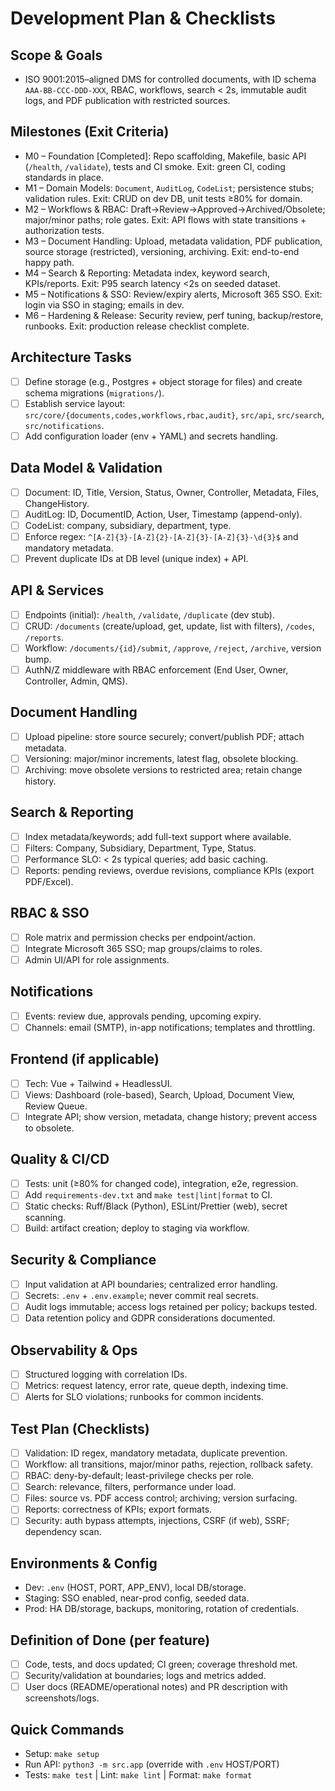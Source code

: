 # Development Plan & Checklists

## Scope & Goals
- ISO 9001:2015–aligned DMS for controlled documents, with ID schema `AAA-BB-CCC-DDD-XXX`, RBAC, workflows, search < 2s, immutable audit logs, and PDF publication with restricted sources.

## Milestones (Exit Criteria)
- M0 – Foundation [Completed]: Repo scaffolding, Makefile, basic API (`/health`, `/validate`), tests and CI smoke. Exit: green CI, coding standards in place.
- M1 – Domain Models: `Document`, `AuditLog`, `CodeList`; persistence stubs; validation rules. Exit: CRUD on dev DB, unit tests ≥80% for domain.
- M2 – Workflows & RBAC: Draft→Review→Approved→Archived/Obsolete; major/minor paths; role gates. Exit: API flows with state transitions + authorization tests.
- M3 – Document Handling: Upload, metadata validation, PDF publication, source storage (restricted), versioning, archiving. Exit: end-to-end happy path.
- M4 – Search & Reporting: Metadata index, keyword search, KPIs/reports. Exit: P95 search latency <2s on seeded dataset.
- M5 – Notifications & SSO: Review/expiry alerts, Microsoft 365 SSO. Exit: login via SSO in staging; emails in dev.
- M6 – Hardening & Release: Security review, perf tuning, backup/restore, runbooks. Exit: production release checklist complete.

## Architecture Tasks
- [ ] Define storage (e.g., Postgres + object storage for files) and create schema migrations (`migrations/`).
- [ ] Establish service layout: `src/core/{documents,codes,workflows,rbac,audit}`, `src/api`, `src/search`, `src/notifications`.
- [ ] Add configuration loader (env + YAML) and secrets handling.

## Data Model & Validation
- [ ] Document: ID, Title, Version, Status, Owner, Controller, Metadata, Files, ChangeHistory.
- [ ] AuditLog: ID, DocumentID, Action, User, Timestamp (append-only).
- [ ] CodeList: company, subsidiary, department, type.
- [ ] Enforce regex: `^[A-Z]{3}-[A-Z]{2}-[A-Z]{3}-[A-Z]{3}-\d{3}$` and mandatory metadata.
- [ ] Prevent duplicate IDs at DB level (unique index) + API.

## API & Services
- [ ] Endpoints (initial): `/health`, `/validate`, `/duplicate` (dev stub).
- [ ] CRUD: `/documents` (create/upload, get, update, list with filters), `/codes`, `/reports`.
- [ ] Workflow: `/documents/{id}/submit`, `/approve`, `/reject`, `/archive`, version bump.
- [ ] AuthN/Z middleware with RBAC enforcement (End User, Owner, Controller, Admin, QMS).

## Document Handling
- [ ] Upload pipeline: store source securely; convert/publish PDF; attach metadata.
- [ ] Versioning: major/minor increments, latest flag, obsolete blocking.
- [ ] Archiving: move obsolete versions to restricted area; retain change history.

## Search & Reporting
- [ ] Index metadata/keywords; add full-text support where available.
- [ ] Filters: Company, Subsidiary, Department, Type, Status.
- [ ] Performance SLO: < 2s typical queries; add basic caching.
- [ ] Reports: pending reviews, overdue revisions, compliance KPIs (export PDF/Excel).

## RBAC & SSO
- [ ] Role matrix and permission checks per endpoint/action.
- [ ] Integrate Microsoft 365 SSO; map groups/claims to roles.
- [ ] Admin UI/API for role assignments.

## Notifications
- [ ] Events: review due, approvals pending, upcoming expiry.
- [ ] Channels: email (SMTP), in-app notifications; templates and throttling.

## Frontend (if applicable)
- [ ] Tech: Vue + Tailwind + HeadlessUI.
- [ ] Views: Dashboard (role-based), Search, Upload, Document View, Review Queue.
- [ ] Integrate API; show version, metadata, change history; prevent access to obsolete.

## Quality & CI/CD
- [ ] Tests: unit (≥80% for changed code), integration, e2e, regression.
- [ ] Add `requirements-dev.txt` and `make test|lint|format` to CI.
- [ ] Static checks: Ruff/Black (Python), ESLint/Prettier (web), secret scanning.
- [ ] Build: artifact creation; deploy to staging via workflow.

## Security & Compliance
- [ ] Input validation at API boundaries; centralized error handling.
- [ ] Secrets: `.env` + `.env.example`; never commit real secrets.
- [ ] Audit logs immutable; access logs retained per policy; backups tested.
- [ ] Data retention policy and GDPR considerations documented.

## Observability & Ops
- [ ] Structured logging with correlation IDs.
- [ ] Metrics: request latency, error rate, queue depth, indexing time.
- [ ] Alerts for SLO violations; runbooks for common incidents.

## Test Plan (Checklists)
- [ ] Validation: ID regex, mandatory metadata, duplicate prevention.
- [ ] Workflow: all transitions, major/minor paths, rejection, rollback safety.
- [ ] RBAC: deny-by-default; least-privilege checks per role.
- [ ] Search: relevance, filters, performance under load.
- [ ] Files: source vs. PDF access control; archiving; version surfacing.
- [ ] Reports: correctness of KPIs; export formats.
- [ ] Security: auth bypass attempts, injections, CSRF (if web), SSRF; dependency scan.

## Environments & Config
- Dev: `.env` (HOST, PORT, APP_ENV), local DB/storage.
- Staging: SSO enabled, near-prod config, seeded data.
- Prod: HA DB/storage, backups, monitoring, rotation of credentials.

## Definition of Done (per feature)
- [ ] Code, tests, and docs updated; CI green; coverage threshold met.
- [ ] Security/validation at boundaries; logs and metrics added.
- [ ] User docs (README/operational notes) and PR description with screenshots/logs.

## Quick Commands
- Setup: `make setup`
- Run API: `python3 -m src.app` (override with `.env` HOST/PORT)
- Tests: `make test` | Lint: `make lint` | Format: `make format`

